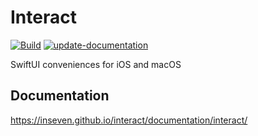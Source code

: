 # Interact

[![Build](https://github.com/inseven/interact/actions/workflows/build.yaml/badge.svg)](https://github.com/inseven/interact/actions/workflows/build.yaml) [![update-documentation](https://github.com/inseven/interact/actions/workflows/update-documentation.yaml/badge.svg)](https://github.com/inseven/interact/actions/workflows/update-documentation.yaml)

SwiftUI conveniences for iOS and macOS

## Documentation

https://inseven.github.io/interact/documentation/interact/

